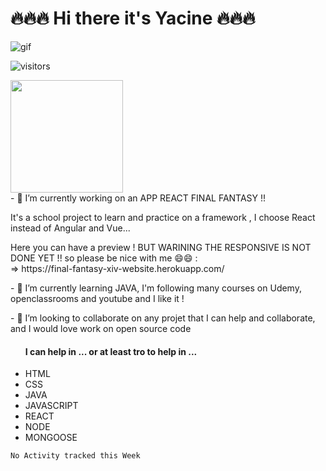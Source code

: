 ### <h1>🔥🔥🔥 Hi there it's Yacine 🔥🔥🔥</h1>

<img src="https://thumbs.gfycat.com/MeatyUnhappyDowitcher-max-1mb.gif" alt="gif"/>

![visitors](https://visitor-badge.glitch.me/badge?page_id=yacine-21.visitor-badge.issue.1)

<img height="180em" src="https://github-readme-stats.vercel.app/api?username=yacine-21&show_icons=true&hide_border=true&count_private=true&include_all_commits=true" />


<div>
      - 🔭 I’m currently working on an APP REACT FINAL FANTASY !!
      <p>It's a school project to learn and practice on a framework , I choose React instead of Angular and Vue...<p/>
            Here you can have a preview ! BUT WARINING THE RESPONSIVE IS NOT DONE YET !! so please be nice with me 😄😄  : </br>
                => https://final-fantasy-xiv-website.herokuapp.com/
</div>
<div>
      <p>- 🌱 I’m currently learning JAVA, I'm following many courses on Udemy, openclassrooms and youtube and I like it !</p>      
</div>

<div>
      <p>- 👯 I’m looking to collaborate on any projet that I can help and collaborate, and I would love work on open source code</p>
      <ul>
            <h4>I can help in ... or at least tro to help in ...  </h4>
                  <li>HTML</li>
                  <li>CSS</li>
                  <li>JAVA</li>
                  <li>JAVASCRIPT</li>
                  <li>REACT</li>
                  <li>NODE</li>
                  <li>MONGOOSE</li>
      </ul>
</div>



<!--START_SECTION:waka-->
```text
No Activity tracked this Week
```
<!--END_SECTION:waka-->

<!--
**yacine-21/yacine-21** is a ✨ _special_ ✨ repository because its `README.md` (this file) appears on your GitHub profile.

Here are some ideas to get you started:

- 🔭 I’m currently working on ...
- 🌱 I’m currently learning ...
- 👯 I’m looking to collaborate on ...
- 🤔 I’m looking for help with ...
- 💬 Ask me about ...
- 📫 How to reach me: ...
- 😄 Pronouns: ...
- ⚡ Fun fact: ...
-->
